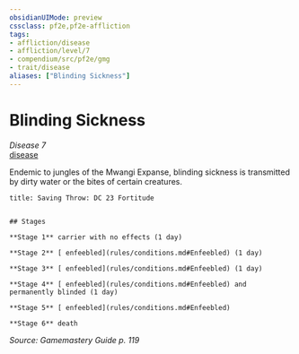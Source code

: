 ```yaml
---
obsidianUIMode: preview
cssclass: pf2e,pf2e-affliction
tags:
- affliction/disease
- affliction/level/7
- compendium/src/pf2e/gmg
- trait/disease
aliases: ["Blinding Sickness"]
---
```

# Blinding Sickness
*Disease 7*  
[disease](rules/traits/disease.md "Disease Effect Trait")  

Endemic to jungles of the Mwangi Expanse, blinding sickness is transmitted by dirty water or the bites of certain creatures.

```ad-inline-affliction
title: Saving Throw: DC 23 Fortitude


## Stages

**Stage 1** carrier with no effects (1 day)

**Stage 2** [ enfeebled](rules/conditions.md#Enfeebled) (1 day)

**Stage 3** [ enfeebled](rules/conditions.md#Enfeebled) (1 day)

**Stage 4** [ enfeebled](rules/conditions.md#Enfeebled) and permanently blinded (1 day)

**Stage 5** [ enfeebled](rules/conditions.md#Enfeebled)

**Stage 6** death
```

*Source: Gamemastery Guide p. 119*